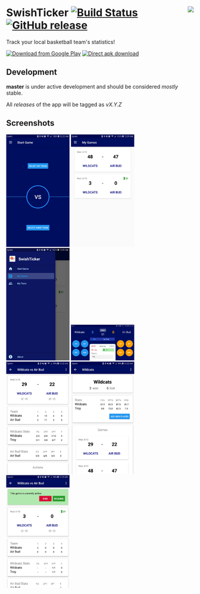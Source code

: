 # SwishTicker <img src="app/src/main/play/listings/en-US/graphics/icon/0.png" height="100px" align="right" /> [![Build Status](https://travis-ci.org/kevinhinterlong/SwishTicker.svg?branch=master)](https://travis-ci.org/kevinhinterlong/SwishTicker) [![GitHub release](https://img.shields.io/github/release/kevinhinterlong/SwishTicker.svg)](https://github.com/kevinhinterlong/SwishTicker/releases)

Track your local basketball team's statistics!

[<img src="https://play.google.com/intl/en_us/badges/images/generic/en_badge_web_generic.png" alt="Download from Google Play" height="60">](https://play.google.com/store/apps/details?id=com.hinterlong.kevin.swishticker)
[<img src=".github/assets/direct-apk-download.png" alt="Direct apk download" height="60">](https://github.com/kevinhinterlong/SwishTicker/releases/latest)

## Development

**master** is under active development and should be considered *mostly* stable.

All *releases* of the app will be tagged as *vX.Y.Z*

## Screenshots

<img src="app/src/main/play/listings/en-US/graphics/phone-screenshots/0.jpg" width="170"/> <img src="app/src/main/play/listings/en-US/graphics/phone-screenshots/1.jpg" width="170"/> <img src="app/src/main/play/listings/en-US/graphics/phone-screenshots/2.jpg" width="170"/>  <img src="app/src/main/play/listings/en-US/graphics/phone-screenshots/3.jpg" width="170"/>  <img src="app/src/main/play/listings/en-US/graphics/phone-screenshots/4.jpg" width="170"/>  <img src="app/src/main/play/listings/en-US/graphics/phone-screenshots/5.jpg" width="170"/>  <img src="app/src/main/play/listings/en-US/graphics/phone-screenshots/6.jpg" width="170"/>
